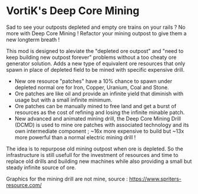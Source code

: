 # VortiK's Deep Core Mining

Sad to see your outposts depleted and empty ore trains on your rails ? No more with Deep Core Mining ! Refactor your mining outpost to give them a new longterm breath !

This mod is designed to aleviate the "depleted ore outpost" and "need to keep building new outpost forever" problems without a too cheaty ore generator solution. Adds a new type of equivalent ore resources that only spawn in place of depleted field to be mined with specific expensive drill.
- New ore resource "patches" have a 10% chance to spawn under depleted normal ore for Iron, Copper, Uranium, Coal and Stone.
- Ore patches are like oil and provide an infinite yield that diminish with usage but with a small infinite minimum.
- Ore patches can be manually mined to free land and get a burst of resources as the cost of refining and losing the infinite minable patch.
- New advanced and animated mining drill, the Deep Core Mining Drill (DCMD) is used to mine ore patches with associated technology and its own intermediate component ; ~16x more expensive to build but ~13x more powerful than a normal electric mining drill !

The idea is to repurpose old mining outpost when ore is depleted. So the infrastructure is still usefull for the investment of resources and time to replace old drills and building new machines while also providing a small but steady infinite source of ore.

Graphics for the mining drill are not mine, source : https://www.spriters-resource.com/
